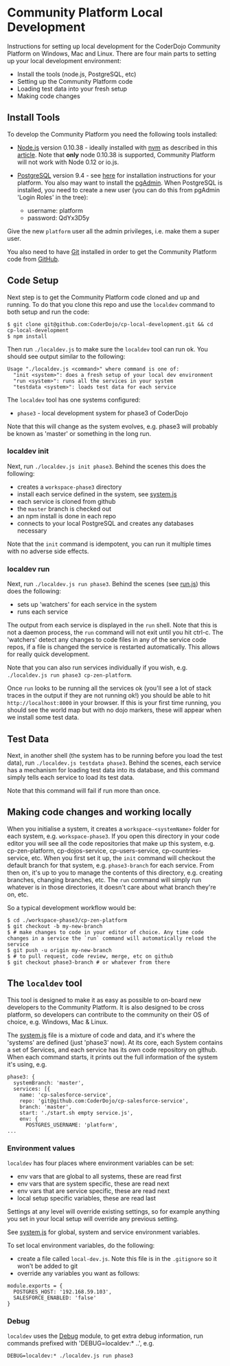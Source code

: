 # Community Platform Local Development

Instructions for setting up local development for the CoderDojo Community Platform on Windows, Mac and Linux. There are four main parts to setting up your local development environment:

* Install the tools (node.js, PostgreSQL, etc)
* Setting up the Community Platform code
* Loading test data into your fresh setup
* Making code changes

## Install Tools

To develop the Community Platform you need the following tools installed:

* [Node.js](http://nodejs.org) version 0.10.38 - ideally installed with [nvm](https://github.com/creationix/nvm) as described in this [article](http://www.nearform.com/nodecrunch/nodejs-sudo-free/). Note that **only** node 0.10.38 is supported, Community Platform will not work with Node 0.12 or io.js.

* [PostgreSQL](http://www.postgresql.org/) version 9.4 - see [here](https://wiki.postgresql.org/wiki/Detailed_installation_guides) for installation instructions for your platform. You also may want to install the [pgAdmin](http://www.pgadmin.org/). When PostgreSQL is installed, you need to create a new user (you can do this from pgAdmin 'Login Roles' in the tree):
  * username: platform
  * password: QdYx3D5y

Give the new `platform` user all the admin privileges, i.e. make them a super user.

You also need to have [Git](https://git-scm.com/) installed in order to get the Community Platform code from [GitHub](https://github.com/coderdojo).

## Code Setup

Next step is to get the Community Platform code cloned and up and running. To do that you clone this repo and use the `localdev` command to both setup and run the code:

```
$ git clone git@github.com:CoderDojo/cp-local-development.git && cd cp-local-development
$ npm install
```

Then run `./localdev.js` to make sure the `localdev` tool can run ok. You should see output similar to the following:

```
Usage "./localdev.js <command>" where command is one of:
  "init <system>": does a fresh setup of your local dev environment
  "run <system>": runs all the services in your system
  "testdata <system>": loads test data for each service
```

The `localdev` tool has one systems configured:

* `phase3` - local development system for phase3 of CoderDojo

Note that this will change as the system evolves, e.g. phase3 will probably be known as 'master' or something in the long run.

### localdev init

Next, run `./localdev.js init phase3`. Behind the scenes this does the following:

* creates a `workspace-phase3` directory
* install each service defined in the system, see [system.js](system.js)
* each service is cloned from github
* the `master` branch is checked out 
* an npm install is done in each repo
* connects to your local PostgreSQL and creates any databases necessary

Note that the `init` command is idempotent, you can run it multiple times with no adverse side effects.

### localdev run

Next, run `./localdev.js run phase3`. Behind the scenes (see [run.js](run.js)) this does the following:

* sets up 'watchers' for each service in the system
* runs each service

The output from each service is displayed in the `run` shell. Note that this is not a daemon process, the `run` command will not exit until you hit ctrl-c. The 'watchers' detect any changes to code files in any of the service code repos, if a file is changed the service is restarted automatically. This allows for really quick development.

Note that you can also run services individually if you wish, e.g. `./localdev.js run phase3 cp-zen-platform`.

Once `run` looks to be running all the services ok (you'll see a lot of stack traces in the output if they are not running ok!) you should be able to hit `http://localhost:8000` in your browser. If this is your first time running, you should see the world map but with no dojo markers, these will appear when we install some test data.

## Test Data

Next, in another shell (the system has to be running before you load the test data), run `./localdev.js testdata phase3`. Behind the scenes, each service has a mechanism for loading test data into its database, and this command simply tells each service to load its test data.

Note that this command will fail if run more than once.

## Making code changes and working locally

When you initialise a system, it creates a `workspace-<systemName>` folder for each system, e.g. `workspace-phase3`. If you open this directory in your code editor you will see all the code repositories that make up this system, e.g. cp-zen-platform, cp-dojos-service, cp-users-service, cp-countries-service, etc. When you first set it up, the `init` command will checkout the default branch for that system, e.g. `phase3-branch` for each service. From then on, it's up to you to manage the contents of this directory, e.g. creating branches, changing branches, etc. The `run` command will simply run whatever is in those directories, it doesn't care about what branch they're on, etc.

So a typical development workflow would be:

```
$ cd ./workspace-phase3/cp-zen-platform
$ git checkout -b my-new-branch
$ # make changes to code in your editor of choice. Any time code changes in a service the `run` command will automatically reload the service
$ git push -u origin my-new-branch
$ # to pull request, code review, merge, etc on github
$ git checkout phase3-branch # or whatever from there
```

## The `localdev` tool

This tool is designed to make it as easy as possible to on-board new developers to the Community Platform. It is also designed to be cross platform, so developers can contribute to the community on their OS of choice, e.g. Windows, Mac & Linux.

The [system.js](system.js) file is a mixture of code and data, and it's where the 'systems' are defined (just 'phase3' now). At its core, each System contains a set of Services, and each service has its own code repository on github. When each command starts, it prints out the full information of the system it's using, e.g.

```
phase3: {
  systemBranch: 'master',
  services: [{
    name: 'cp-salesforce-service',
    repo: 'git@github.com:CoderDojo/cp-salesforce-service',
    branch: 'master',
    start: './start.sh empty service.js',
    env: {
      POSTGRES_USERNAME: 'platform',
...
```

### Environment values

`localdev` has four places where environment variables can be set:

* env vars that are global to all systems, these are read first
* env vars that are system specific, these are read next
* env vars that are service specific, these are read next
* local setup specific variables, these are read last

Settings at any level will override existing settings, so for example anything you set in your local setup will override any previous setting.

See [system.js](system.js) for global, system and service environment variables.

To set local environment variables, do the following:

* create a file called `local-dev.js`. Note this file is in the `.gitignore` so it won't be added to git
* override any variables you want as follows:

```
module.exports = {
  POSTGRES_HOST: '192.168.59.103',
  SALESFORCE_ENABLED: 'false'
}
```

### Debug

`localdev` uses the [Debug](http://npm.im/debug) module, to get extra debug information, run commands prefixed with 'DEBUG=localdev:* ..', e.g.

```
DEBUG=localdev:* ./localdev.js run phase3
```
